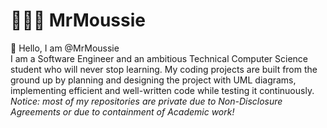 # 👨🏽‍💻 MrMoussie 

👋 Hello, I am @MrMoussie
<br>  I am a Software Engineer and an ambitious Technical Computer Science student who will never stop learning.
My coding projects are built from the ground up by planning and designing the project with UML diagrams, implementing efficient and well-written code while testing it continuously.
*Notice: most of my repositories are private due to Non-Disclosure Agreements or due to containment of Academic work!*
